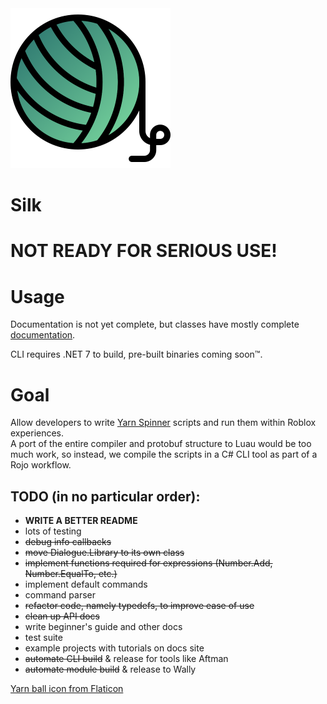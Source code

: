 <picture>
  <source media="(prefers-color-scheme: dark)" srcset=".moonwave/static/img/silk-logo-light.png">
  <img alt="Silk logo" width="256" height="256" src=".moonwave/static/img/silk-logo-dark.png">
</picture>
<!--moonwave-hide-before-this-line-->

Silk
===

# **NOT READY FOR SERIOUS USE!**

# Usage
Documentation is not yet complete, but classes have mostly complete [documentation](https://ceast64.github.io/Silk/api).

CLI requires .NET 7 to build, pre-built binaries coming soon:tm:.

# Goal
Allow developers to write [Yarn Spinner](https://yarnspinner.dev/) scripts and run them within Roblox experiences.  
A port of the entire compiler and protobuf structure to Luau would be too much work, so instead, we compile the scripts
in a C# CLI tool as part of a Rojo workflow.

## TODO (in no particular order):
- **WRITE A BETTER README**
- lots of testing
- ~~debug info callbacks~~
- ~~move Dialogue.Library to its own class~~
- ~~implement functions required for expressions (Number.Add, Number.EqualTo, etc.)~~
- implement default commands
- command parser
- ~~refactor code, namely typedefs, to improve ease of use~~
- ~~clean up API docs~~
- write beginner's guide and other docs
- test suite
- example projects with tutorials on docs site
- ~~automate CLI build~~ & release for tools like Aftman
- ~~automate module build~~ & release to Wally

[Yarn ball icon from Flaticon](https://www.flaticon.com/free-icons/yarn-ball)

